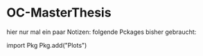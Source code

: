 # OC-MasterThesis
hier nur mal ein paar Notizen:
folgende Pckages bisher gebraucht:

import Pkg
Pkg.add("Plots")